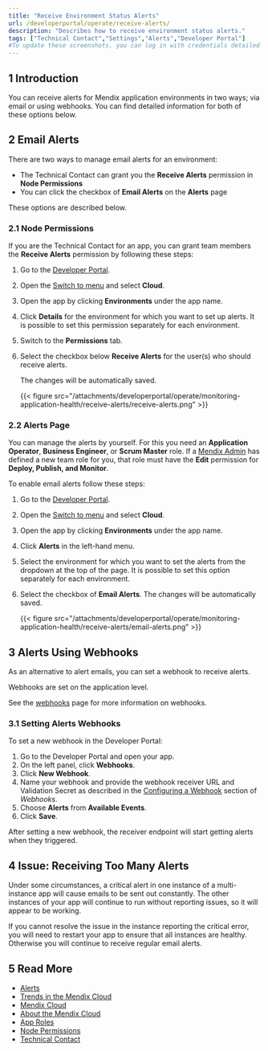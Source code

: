 ```yaml
---
title: "Receive Environment Status Alerts"
url: /developerportal/operate/receive-alerts/
description: "Describes how to receive environment status alerts."
tags: ["Technical Contact","Settings","Alerts","Developer Portal"]
#To update these screenshots, you can log in with credentials detailed in How to Update Screenshots Using Team Apps.
---
```


## 1 Introduction

You can receive alerts for Mendix application environments in two ways; via email or using webhooks. You can find detailed information for both of these options below.

## 2 Email Alerts

There are two ways to manage email alerts for an environment:

* The Technical Contact can grant you the **Receive Alerts** permission in **Node Permissions**
* You can click the checkbox of **Email Alerts** on the **Alerts** page

These options are described below.

### 2.1 Node Permissions  

If you are the Technical Contact for an app, you can grant team members the **Receive Alerts** permission by following these steps:

1. Go to the [Developer Portal](http://sprintr.home.mendix.com).
2. Open the [Switch to menu](/developerportal/#navigation) and select **Cloud**.
3. Open the app by clicking **Environments** under the app name.
4. Click **Details** for the environment for which you want to set up alerts. It is possible to set this permission separately for each environment.
5. Switch to the **Permissions** tab.
6. Select the checkbox below **Receive Alerts** for the user(s) who should receive alerts. 

    The changes will be automatically saved.

    {{< figure src="/attachments/developerportal/operate/monitoring-application-health/receive-alerts/receive-alerts.png" >}}

### 2.2 Alerts Page

You can manage the alerts by yourself. For this you need an **Application Operator**, **Business Engineer**, or **Scrum Master** role. If a [Mendix Admin](/developerportal/control-center/#members) has defined a new team role for you, that role must have the  **Edit** permission for **Deploy, Publish, and Monitor**.

To enable email alerts follow these steps:

1. Go to the [Developer Portal](http://sprintr.home.mendix.com).
2. Open the [Switch to menu](/developerportal/#navigation) and select **Cloud**.
3. Open the app by clicking **Environments** under the app name.
4. Click **Alerts** in the left-hand menu.
5. Select the environment for which you want to set the alerts from the dropdown at the top of the page. It is possible to set this option separately for each environment.
6. Select the checkbox of **Email Alerts**.  The changes will be automatically saved.

    {{< figure src="/attachments/developerportal/operate/monitoring-application-health/receive-alerts/email-alerts.png" >}}

## 3 Alerts Using Webhooks 

As an alternative to alert emails, you can set a webhook to receive alerts.

Webhooks are set on the application level.

See the [webhooks](/developerportal/deploy/webhooks/) page for more information on webhooks.

### 3.1 Setting Alerts Webhooks

To set a new webhook in the Developer Portal:

1. Go to the Developer Portal and open your app.
1. On the left panel, click **Webhooks**.
1. Click **New Webhook**.
1. Name your webhook and provide the webhook receiver URL and Validation Secret as described in the [Configuring a Webhook](/developerportal/deploy/webhooks/#setting-up) section of *Webhooks*.
1. Choose **Alerts** from **Available Events**.
1. Click **Save**.

After setting a new webhook, the receiver endpoint will start getting alerts when they triggered. 

## 4 Issue: Receiving Too Many Alerts

Under some circumstances, a critical alert in one instance of a multi-instance app will cause emails to be sent out constantly. The other instances of your app will continue to run without reporting issues, so it will appear to be working.

If you cannot resolve the issue in the instance reporting the critical error, you will need to restart your app to ensure that all instances are healthy. Otherwise you will continue to receive regular email alerts.

## 5 Read More

* [Alerts](/developerportal/operate/monitoring-application-health/)
* [Trends in the Mendix Cloud](/developerportal/operate/trends-v4/)
* [Mendix Cloud](/developerportal/deploy/mendix-cloud-deploy/)
* [About the Mendix Cloud](/developerportal/deploy/mxcloudv4/)
* [App Roles](/developerportal/general/app-roles/)
* [Node Permissions](/developerportal/deploy/node-permissions/) 
* [Technical Contact](/developerportal/general/app-roles/#technical-contact)
